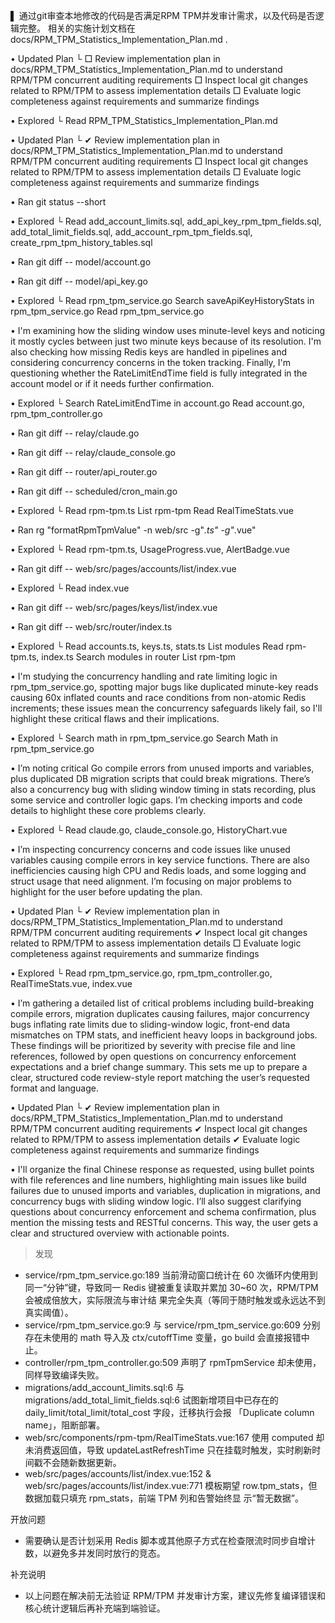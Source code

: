 

▌ 通过git审查本地修改的代码是否满足RPM TPM并发审计需求，以及代码是否逻辑完整。 相关的实施计划文档在 docs/RPM_TPM_Statistics_Implementation_Plan.md .

• Updated Plan
└ □ Review implementation plan in docs/RPM_TPM_Statistics_Implementation_Plan.md to understand RPM/TPM concurrent auditing requirements
□ Inspect local git changes related to RPM/TPM to assess implementation details
□ Evaluate logic completeness against requirements and summarize findings

• Explored
└ Read RPM_TPM_Statistics_Implementation_Plan.md

• Updated Plan
└ ✔ Review implementation plan in docs/RPM_TPM_Statistics_Implementation_Plan.md to understand RPM/TPM concurrent auditing requirements
□ Inspect local git changes related to RPM/TPM to assess implementation details
□ Evaluate logic completeness against requirements and summarize findings

• Ran git status --short

• Explored
└ Read add_account_limits.sql, add_api_key_rpm_tpm_fields.sql, add_total_limit_fields.sql, add_account_rpm_tpm_fields.sql, create_rpm_tpm_history_tables.sql

• Ran git diff -- model/account.go

• Ran git diff -- model/api_key.go

• Explored
└ Read rpm_tpm_service.go
Search saveApiKeyHistoryStats in rpm_tpm_service.go
Read rpm_tpm_service.go

• I'm examining how the sliding window uses minute-level keys and noticing it mostly cycles between just two minute keys because of its resolution. I'm also checking
how missing Redis keys are handled in pipelines and considering concurrency concerns in the token tracking. Finally, I'm questioning whether the RateLimitEndTime
field is fully integrated in the account model or if it needs further confirmation.

• Explored
└ Search RateLimitEndTime in account.go
Read account.go, rpm_tpm_controller.go

• Ran git diff -- relay/claude.go

• Ran git diff -- relay/claude_console.go

• Ran git diff -- router/api_router.go

• Ran git diff -- scheduled/cron_main.go

• Explored
└ Read rpm-tpm.ts
List rpm-tpm
Read RealTimeStats.vue

• Ran rg "formatRpmTpmValue" -n web/src -g"*.ts" -g"*.vue"

• Explored
└ Read rpm-tpm.ts, UsageProgress.vue, AlertBadge.vue

• Ran git diff -- web/src/pages/accounts/list/index.vue

• Explored
└ Read index.vue

• Ran git diff -- web/src/pages/keys/list/index.vue

• Ran git diff -- web/src/router/index.ts

• Explored
└ Read accounts.ts, keys.ts, stats.ts
List modules
Read rpm-tpm.ts, index.ts
Search modules in router
List rpm-tpm

• I'm studying the concurrency handling and rate limiting logic in rpm_tpm_service.go, spotting major bugs like duplicated minute-key reads causing 60x inflated counts
and race conditions from non-atomic Redis increments; these issues mean the concurrency safeguards likely fail, so I'll highlight these critical flaws and their
implications.

• Explored
└ Search math in rpm_tpm_service.go
Search Math in rpm_tpm_service.go

• I’m noting critical Go compile errors from unused imports and variables, plus duplicated DB migration scripts that could break migrations. There’s also a concurrency
bug with sliding window timing in stats recording, plus some service and controller logic gaps. I’m checking imports and code details to highlight these core problems
clearly.

• Explored
└ Read claude.go, claude_console.go, HistoryChart.vue

• I’m inspecting concurrency concerns and code issues like unused variables causing compile errors in key service functions. There are also inefficiencies causing high
CPU and Redis loads, and some logging and struct usage that need alignment. I’m focusing on major problems to highlight for the user before updating the plan.

• Updated Plan
└ ✔ Review implementation plan in docs/RPM_TPM_Statistics_Implementation_Plan.md to understand RPM/TPM concurrent auditing requirements
✔ Inspect local git changes related to RPM/TPM to assess implementation details
□ Evaluate logic completeness against requirements and summarize findings

• Explored
└ Read rpm_tpm_service.go, rpm_tpm_controller.go, RealTimeStats.vue, index.vue

• I’m gathering a detailed list of critical problems including build-breaking compile errors, migration duplicates causing failures, major concurrency bugs inflating
rate limits due to sliding-window logic, front-end data mismatches on TPM stats, and inefficient heavy loops in background jobs. These findings will be prioritized
by severity with precise file and line references, followed by open questions on concurrency enforcement expectations and a brief change summary. This sets me up to
prepare a clear, structured code review-style report matching the user’s requested format and language.

• Updated Plan
└ ✔ Review implementation plan in docs/RPM_TPM_Statistics_Implementation_Plan.md to understand RPM/TPM concurrent auditing requirements
✔ Inspect local git changes related to RPM/TPM to assess implementation details
✔ Evaluate logic completeness against requirements and summarize findings

• I'll organize the final Chinese response as requested, using bullet points with file references and line numbers, highlighting main issues like build failures due
to unused imports and variables, duplication in migrations, and concurrency bugs with sliding window logic. I’ll also suggest clarifying questions about concurrency
enforcement and schema confirmation, plus mention the missing tests and RESTful concerns. This way, the user gets a clear and structured overview with actionable
points.

> 发现

- service/rpm_tpm_service.go:189 当前滑动窗口统计在 60 次循环内使用到同一“分钟”键，导致同一 Redis 键被重复读取并累加 30~60 次，RPM/TPM 会被成倍放大，实际限流与审计结
  果完全失真（等同于随时触发或永远达不到真实阈值）。
- service/rpm_tpm_service.go:9 与 service/rpm_tpm_service.go:609 分别存在未使用的 math 导入及 ctx/cutoffTime 变量，go build 会直接报错中止。
- controller/rpm_tpm_controller.go:509 声明了 rpmTpmService 却未使用，同样导致编译失败。
- migrations/add_account_limits.sql:6 与 migrations/add_total_limit_fields.sql:6 试图新增项目中已存在的 daily_limit/total_limit/total_cost 字段，迁移执行会报
  「Duplicate column name」，阻断部署。
- web/src/components/rpm-tpm/RealTimeStats.vue:167 使用 computed 却未消费返回值，导致 updateLastRefreshTime 只在挂载时触发，实时刷新时间戳不会随新数据更新。
- web/src/pages/accounts/list/index.vue:152 & web/src/pages/accounts/list/index.vue:771 模板期望 row.tpm_stats，但数据加载只填充 rpm_stats，前端 TPM 列和告警始终显
  示“暂无数据”。

开放问题

- 需要确认是否计划采用 Redis 脚本或其他原子方式在检查限流时同步自增计数，以避免多并发同时放行的竞态。

补充说明

- 以上问题在解决前无法验证 RPM/TPM 并发审计方案，建议先修复编译错误和核心统计逻辑后再补充端到端验证。
